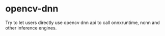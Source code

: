# opencv-dnn

Try to let users directly use opencv dnn api to call onnxruntime, ncnn and other inference engines.